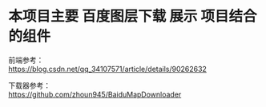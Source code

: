 # 本项目主要 百度图层下载 展示 项目结合的组件

前端参考：  
https://blog.csdn.net/qq_34107571/article/details/90262632

下载器参考：  
https://github.com/zhoun945/BaiduMapDownloader


